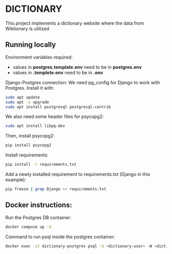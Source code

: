 # DICTIONARY
This project implements a dictionary website where the data from Wiktionary is utilized

## Running locally
Environment variables required:
- values in **postgres.template.env** need to be in **postgres.env**
- values in **.templete.env** need to be in **.env**

Django-Postgres connection:
We need pg_config for Django to work with Postgres. Install it with:
```bash
sudo apt update
sudo apt -y upgrade
sudo apt install postgresql postgresql-contrib
```
We also need some header files for psycopg2:
```bash
sudo apt install libpq-dev
```
Then, install psycopg2:
```bash
pip install psycopg2
```

Install requirements:
```bash
pip install -r requirements.txt
```

Add a newly installed requirement to requirements.txt (Django in this example):
```bash
pip freeze | grep Django >> requirements.txt
```

Docker instructions:
--
Run the Postgres DB container:
```bash
docker compose up -d
```

Command to run psql inside the postgres container:
```bash
docker exec -it dictionary-postgres psql -U <dictionary-user> -W <dictionary-db>
```

